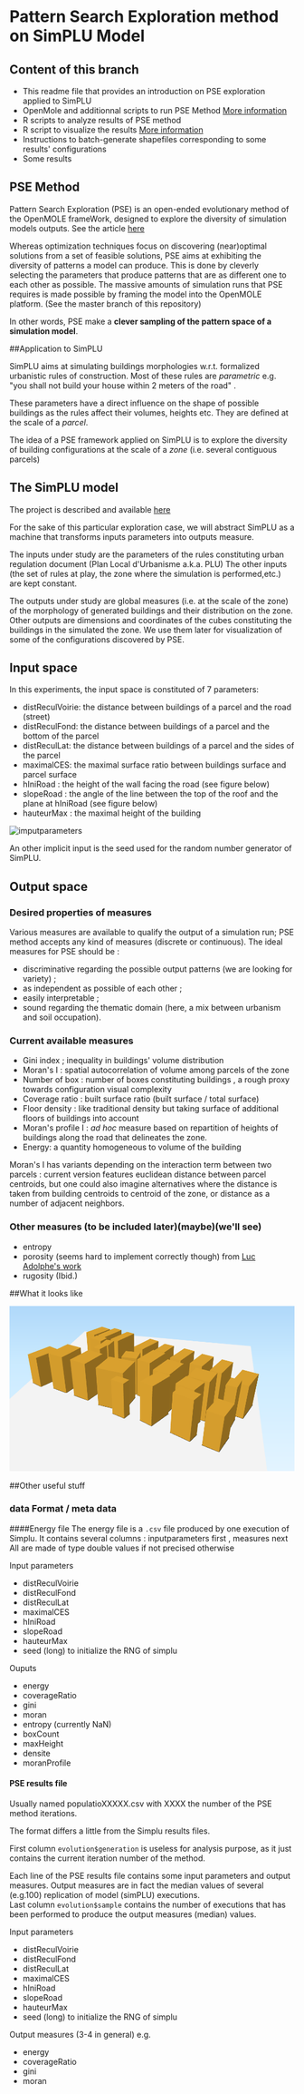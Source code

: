 # Pattern Search Exploration method on SimPLU Model

## Content of this branch 

+ This readme file that provides an introduction on PSE exploration applied to SimPLU
+ OpenMole and additionnal scripts to run PSE Method [More information](https://github.com/IGNF/simplu3D-openmole/blob/results_pse/HOWTO_PSE_Simplu/README.md)
+ R scripts to analyze results of PSE method
+ R script to visualize the results [More information](https://github.com/IGNF/simplu3D-openmole/tree/results_pse/visuPSE)
+ Instructions to batch-generate shapefiles corresponding to some results' configurations  
+ Some results 




## PSE Method 
Pattern Search Exploration (PSE) is an open-ended evolutionary method of the OpenMOLE frameWork, designed to explore the diversity of simulation models outputs. See the article [here](http://journals.plos.org/plosone/article?id=10.1371/journal.pone.0138212)

Whereas optimization techniques focus on discovering (near)optimal solutions from a set of feasible solutions, PSE aims at exhibiting the diversity of patterns a model can produce.
This is done by cleverly selecting the parameters that produce patterns that are as different one to each other as possible.
The massive amounts of simulation runs that PSE requires is made possible by framing the model into the OpenMOLE platform. (See the master branch of this repository)

In other words, PSE make a **clever sampling of the pattern space of a simulation model**.

##Application to SimPLU

SimPLU aims at simulating buildings morphologies w.r.t. formalized urbanistic rules of construction.
Most of these rules are *parametric* e.g. "you shall not build your house within 2 meters of the road" . 

These parameters have a direct influence on the shape of possible buildings as the rules affect their volumes, heights etc. They are defined at the scale of a *parcel*.

The idea of a PSE framework applied on SimPLU is to explore the diversity of building configurations at the scale of a *zone* (i.e. several contiguous parcels)



## The SimPLU model

The project is described and available [here](https://github.com/IGNF/simplu3D)

For the sake of this particular exploration case, we will abstract SimPLU as a machine that transforms inputs parameters into outputs measure.

The inputs under study are the parameters of the rules constituting urban regulation document (Plan Local d'Urbanisme a.k.a. PLU)
The other inputs (the set of rules at play, the zone where the simulation is performed,etc.) are kept constant.

The outputs under study are global measures (i.e. at the scale of the zone) of the morphology of generated buildings and their distribution on the zone. 
Other outputs are dimensions and coordinates of the cubes constituting the buildings in the simulated the zone. We use them later for visualization of some of the configurations discovered by PSE.

## Input space

In this experiments, the input space is constituted of 7 parameters:

+ distReculVoirie: the distance between buildings of a parcel and the road (street)
+ distReculFond: the distance between buildings of a parcel and the bottom of the parcel
+ distReculLat: the distance between buildings of a parcel and the sides of the parcel   
+ maximalCES: the maximal surface ratio  between buildings surface and parcel surface  
+ hIniRoad : the height of the wall facing the road (see figure below)
+ slopeRoad : the angle of the line between the top of the roof and the plane at hIniRoad (see figure below)
+ hauteurMax : the maximal height of the building

![imputparameters](./readme_images/schema_param_input.png)


An other implicit input is the seed used for the random number generator of SimPLU.


## Output space 


### Desired properties of measures

Various measures are available to qualify the output of a simulation run; PSE method accepts any kind of measures (discrete or continuous). The ideal measures for PSE should be : 

+ discriminative regarding the possible output patterns (we are looking for variety) ;
+ as independent as possible of each other ;
+ easily interpretable  ;
+ sound regarding the thematic domain (here, a mix between urbanism and soil occupation).
 


### Current available measures


+ Gini index ; inequality in buildings' volume distribution
+ Moran's I :  spatial autocorrelation of volume among parcels of the zone
+ Number of box : number of boxes constituting buildings , a rough proxy towards configuration visual complexity
+ Coverage ratio : built surface ratio  (built surface / total surface)
+ Floor density : like traditional density but taking surface of additional floors of buildings into account
+ Moran's profile  I : *ad hoc* measure based on repartition of heights of buildings along the road that delineates the zone. 
+ Energy: a quantity homogeneous to volume of the building


Moran's I has variants depending on the interaction term between two parcels : current version features euclidean distance between parcel centroids, but one could also imagine alternatives where the distance is taken from building centroids to centroid of the zone, or distance as a number of adjacent neighbors. 

### Other measures (to be included later)(maybe)(we'll see)

+ entropy 
+ porosity (seems hard to implement correctly though) from [Luc Adolphe's work](http://epb.sagepub.com/content/28/2/183.short) 
+ rugosity (Ibid.)


##What it looks like

![screenshot](./readme_images/screenshot.png)

##Other useful stuff 
### data Format / meta data

####Energy file 
The energy file is a `.csv` file produced by one execution of Simplu.
It contains several columns : inputparameters first , measures next
All are made of type double values if not precised otherwise

Input parameters
+ distReculVoirie
+ distReculFond 
+ distReculLat 
+ maximalCES 
+ hIniRoad 
+ slopeRoad 
+ hauteurMax 
+ seed (long) to initialize the RNG of simplu
 

Ouputs 
 + energy
 + coverageRatio
 + gini
 + moran 
 + entropy (currently NaN)
 + boxCount
 + maxHeight
 + densite
 + moranProfile

#### PSE results file 
Usually named populatioXXXXX.csv with XXXX the number of the PSE method iterations.

The format differs a little from the Simplu results files.

First column `evolution$generation` is useless for analysis purpose, as it just contains the current iteration number of the method.

Each line of the PSE results file contains some input parameters and output measures. 
Output measures are in fact the median values of several (e.g.100) replication of model (simPLU) executions.  
Last column `evolution$sample` contains the number of executions that has been performed to produce the output measures (median) values. 


Input parameters
+ distReculVoirie
+ distReculFond 
+ distReculLat 
+ maximalCES 
+ hIniRoad 
+ slopeRoad 
+ hauteurMax 
+ seed (long) to initialize the RNG of simplu
 
Output measures (3-4 in general)
e.g. 
 + energy
 + coverageRatio
 + gini
 + moran 



